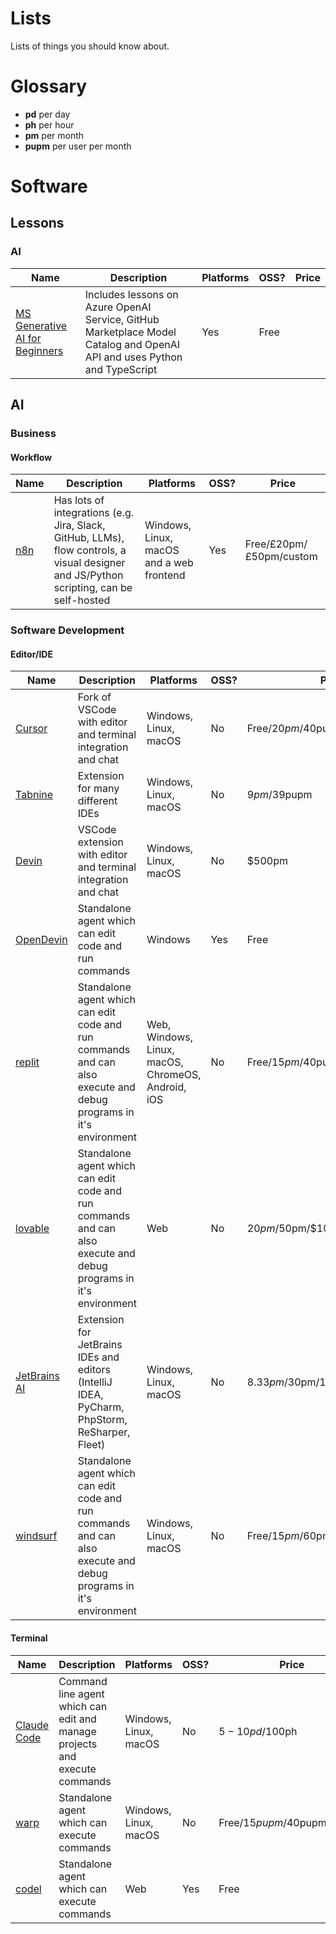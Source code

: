# Lists
Lists of things you should know about.

# Glossary
- **pd** per day
- **ph** per hour
- **pm** per month
- **pupm** per user per month

# Software
## Lessons
### AI
| Name | Description | Platforms | OSS? | Price |
| ---- | ----------- | ---- | ----- | ---- |
| [MS Generative AI for Beginners](https://github.com/microsoft/generative-ai-for-beginners/tree/main) | Includes lessons on Azure OpenAI Service, GitHub Marketplace Model Catalog and OpenAI API and uses Python and TypeScript | Yes | Free |

## AI
### Business
#### Workflow
| Name | Description | Platforms | OSS? | Price |
| ---- | ----------- | ---- | ----- | ---- |
| [n8n](https://n8n.io/) | Has lots of integrations (e.g. Jira, Slack, GitHub, LLMs), flow controls, a visual designer and JS/Python scripting, can be self-hosted | Windows, Linux, macOS and a web frontend | Yes | Free/£20pm/£50pm/custom |

### Software Development
#### Editor/IDE
| Name | Description | Platforms | OSS? | Price |
| ---- | ----------- | ---- | ----- | ---- |
| [Cursor](https://www.cursor.com/) | Fork of VSCode with editor and terminal integration and chat | Windows, Linux, macOS | No | Free/$20pm/$40pupm |
| [Tabnine](https://www.tabnine.com/) | Extension for many different IDEs | Windows, Linux, macOS | No | $9pm/$39pupm |
| [Devin](https://devin.ai/) | VSCode extension with editor and terminal integration and chat | Windows, Linux, macOS | No | $500pm |
| [OpenDevin](https://github.com/AI-App/OpenDevin.OpenDevin) | Standalone agent which can edit code and run commands | Windows | Yes | Free |
| [replit](https://replit.com/) | Standalone agent which can edit code and run commands and can also execute and debug programs in it's environment | Web, Windows, Linux, macOS, ChromeOS, Android, iOS | No | Free/$15pm/$40pupm/custom |
| [lovable](https://lovable.dev/) | Standalone agent which can edit code and run commands and can also execute and debug programs in it's environment | Web | No | $20pm/$50pm/$100pm/custom |
| [JetBrains AI](https://www.jetbrains.com/ai/) | Extension for JetBrains IDEs and editors (IntelliJ IDEA, PyCharm, PhpStorm, ReSharper, Fleet) | Windows, Linux, macOS | No | $8.33pm/$30pm/$16.67pupm/$30pupm |
| [windsurf](https://codeium.com/windsurf) | Standalone agent which can edit code and run commands and can also execute and debug programs in it's environment | Windows, Linux, macOS | No | Free/$15pm/$60pm |

#### Terminal

| Name | Description | Platforms | OSS? | Price |
| ---- | ----------- | ---- | ----- | ---- |
| [Claude Code](https://ai-claude.net/code/) | Command line agent which can edit and manage projects and execute commands | Windows, Linux, macOS | No | $5-10pd/$100ph |
| [warp](https://www.warp.dev/) | Standalone agent which can execute commands | Windows, Linux, macOS | No | Free/$15pupm/$40pupm/custom |
| [codel](https://github.com/semanser/codel) | Standalone agent which can execute commands | Web | Yes | Free |